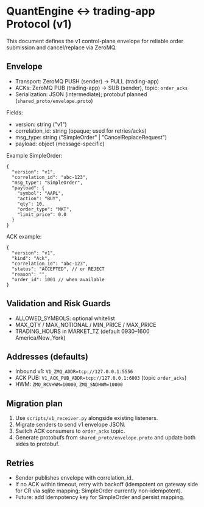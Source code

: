 # QuantEngine ↔ trading-app Protocol (v1)

This document defines the v1 control-plane envelope for reliable order submission and cancel/replace via ZeroMQ.

## Envelope
- Transport: ZeroMQ PUSH (sender) → PULL (trading-app)
- ACKs: ZeroMQ PUB (trading-app) → SUB (sender), topic: `order_acks`
- Serialization: JSON (intermediate); protobuf planned (`shared_proto/envelope.proto`)

Fields:
- version: string ("v1")
- correlation_id: string (opaque; used for retries/acks)
- msg_type: string ("SimpleOrder" | "CancelReplaceRequest")
- payload: object (message-specific)

Example SimpleOrder:
```
{
  "version": "v1",
  "correlation_id": "abc-123",
  "msg_type": "SimpleOrder",
  "payload": {
    "symbol": "AAPL",
    "action": "BUY",
    "qty": 10,
    "order_type": "MKT",
    "limit_price": 0.0
  }
}
```

ACK example:
```
{
  "version": "v1",
  "kind": "Ack",
  "correlation_id": "abc-123",
  "status": "ACCEPTED", // or REJECT
  "reason": "",
  "order_id": 1001 // when available
}
```

## Validation and Risk Guards
- ALLOWED_SYMBOLS: optional whitelist
- MAX_QTY / MAX_NOTIONAL / MIN_PRICE / MAX_PRICE
- TRADING_HOURS in MARKET_TZ (default 0930–1600 America/New_York)

## Addresses (defaults)
- Inbound v1: `V1_ZMQ_ADDR=tcp://127.0.0.1:5556`
- ACK PUB: `V1_ACK_PUB_ADDR=tcp://127.0.0.1:6003` (topic `order_acks`)
- HWM: `ZMQ_RCVHWM=10000`, `ZMQ_SNDHWM=10000`

## Migration plan
1. Use `scripts/v1_receiver.py` alongside existing listeners.
2. Migrate senders to send v1 envelope JSON.
3. Switch ACK consumers to `order_acks` topic.
4. Generate protobufs from `shared_proto/envelope.proto` and update both sides to protobuf.

## Retries
- Sender publishes envelope with correlation_id.
- If no ACK within timeout, retry with backoff (idempotent on gateway side for CR via sqlite mapping; SimpleOrder currently non-idempotent).
- Future: add idempotency key for SimpleOrder and persist mapping.
